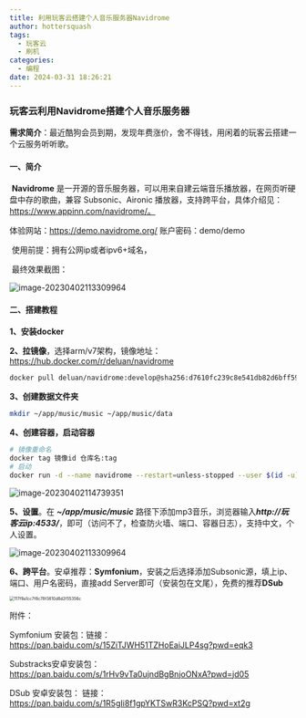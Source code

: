```yaml
---
title: 利用玩客云搭建个人音乐服务器Navidrome
author: hottersquash
tags:
  - 玩客云
  - 刷机
categories:
  - 编程
date: 2024-03-31 18:26:21
---
```


### 玩客云利用Navidrome搭建个人音乐服务器

**需求简介**：最近酷狗会员到期，发现年费涨价，舍不得钱，用闲着的玩客云搭建一个云服务听听歌。

#### 一、简介

​		**Navidrome** 是一开源的音乐服务器，可以用来自建云端音乐播放器，在网页听硬盘中存的歌曲，兼容 Subsonic、Aironic 播放器，支持跨平台，具体介绍见：https://www.appinn.com/navidrome/。

体验网站：https://demo.navidrome.org/   账户密码：demo/demo

​		使用前提：拥有公网ip或者ipv6+域名，

​		最终效果截图：

![image-20230402113309964](https://picture-byan.obs.cn-east-3.myhuaweicloud.com/imgs_byan/image-20230402113309964.png)



#### 二、搭建教程

**1、安装docker**



**2、拉镜像**，选择arm/v7架构，镜像地址：https://hub.docker.com/r/deluan/navidrome

```bash
docker pull deluan/navidrome:develop@sha256:d7610fc239c8e541db82d6bff59091d8f807310fd20a2cd96443ba421fbac588
```



**3、创建数据文件夹**

```bash
mkdir ~/app/music/music ~/app/music/data
```



**4、创建容器，启动容器**

```bash
# 镜像重命名
docker tag 镜像id 仓库名:tag
# 启动
docker run -d --name navidrome --restart=unless-stopped --user $(id -u):$(id -g) -v /root/mydisk/software/navidrome/music/music:/music -v /root/mydisk/software/navidrome/music/data:/data -p 4533:4533 -e ND_LOGLEVEL=info 镜像id
```

![image-20230402114739351](https://picture-byan.obs.cn-east-3.myhuaweicloud.com/imgs_byan/image-20230402114739351.png)



**5、设置**。在 ***~/app/music/music*** 路径下添加mp3音乐，浏览器输入***http://玩客云ip:4533/***，即可（访问不了，检查防火墙、端口、容器日志），支持中文，个人设置。

![image-20230402113309964](https://picture-byan.obs.cn-east-3.myhuaweicloud.com/imgs_byan/image-20230402113309964.png)

**6、跨平台**。安卓推荐：**Symfonium**，安装之后选择添加Subsonic源，填上ip、端口、用户名密码，直接add Server即可（安装包在文尾），免费的推荐**DSub**

<img src="https://picture-byan.obs.cn-east-3.myhuaweicloud.com/imgs_byan/117f9a1cc7f8c78f3810d8d2f55356c.jpg" alt="117f9a1cc7f8c78f3810d8d2f55356c" style="zoom:50%;" />





附件：

Symfonium 安装包：链接：https://pan.baidu.com/s/15ZiTJWH51TZHoEaiJLP4sg?pwd=eqk3 

Substracks安卓安装包：https://pan.baidu.com/s/1rHv9vTa0ujndBgBnjoONxA?pwd=jd05 

DSub 安卓安装包： 链接：https://pan.baidu.com/s/1R5gIi8f1gpYKTSwR3KcPSQ?pwd=xt2g 
